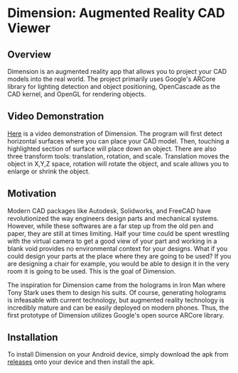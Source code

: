 # Dimension: Augmented Reality CAD Viewer

## Overview
Dimension is an augmented reality app that allows you to project your CAD models into the real world. The project primarily uses Google's ARCore library for lighting detection and object positioning, OpenCascade as the CAD kernel, and OpenGL for rendering objects.

## Video Demonstration
[Here](https://drive.google.com/file/d/1OyjOVyQ2CIPcNoEOziTbk6lJkDzXg5Cu/view?usp=sharing) is a video demonstration of Dimension. The program will first detect horizontal surfaces where you can place your CAD model. Then, touching a highlighted section of surface will place down an object. There are also three transform tools: translation, rotation, and scale. Translation moves the object in X,Y,Z space, rotation will rotate the object, and scale allows you to enlarge or shrink the object.

## Motivation
Modern CAD packages like Autodesk, Solidworks, and FreeCAD have revolutionized the way engineers design parts and mechanical systems. However, while these softwares are a far step up from the old pen and paper, they are still at times limiting. Half your time could be spent wrestling with the virtual camera to get a good view of your part and working in a blank void provides no environmental context for your designs. What if you could design your parts at the place where they are going to be used? If you are  designing a chair for example, you would be able to design it in the very room it is going to be used. This is the goal of Dimension.

The inspiration for Dimension came from the holograms in Iron Man where Tony Stark uses them to design his suits. Of course, generating holograms is infeasable with current technology, but augmented reality technology is incredibly mature and can be easily deployed on modern phones. Thus, the first prototype of Dimension utilizes Google's open source ARCore library. 

## Installation
To install Dimension on your Android device, simply download the apk from [releases](https://github.com/Sgodilla/Dimension/releases/tag/v1.0.0) onto your device and then install the apk.
